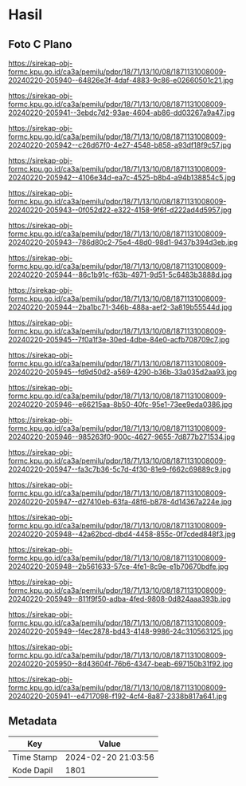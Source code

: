# Hasil

## Foto C Plano

https://sirekap-obj-formc.kpu.go.id/ca3a/pemilu/pdpr/18/71/13/10/08/1871131008009-20240220-205940--64826e3f-4daf-4883-9c86-e02660501c21.jpg

https://sirekap-obj-formc.kpu.go.id/ca3a/pemilu/pdpr/18/71/13/10/08/1871131008009-20240220-205941--3ebdc7d2-93ae-4604-ab86-dd03267a9a47.jpg

https://sirekap-obj-formc.kpu.go.id/ca3a/pemilu/pdpr/18/71/13/10/08/1871131008009-20240220-205942--c26d67f0-4e27-4548-b858-a93df18f9c57.jpg

https://sirekap-obj-formc.kpu.go.id/ca3a/pemilu/pdpr/18/71/13/10/08/1871131008009-20240220-205942--4106e34d-ea7c-4525-b8b4-a94b138854c5.jpg

https://sirekap-obj-formc.kpu.go.id/ca3a/pemilu/pdpr/18/71/13/10/08/1871131008009-20240220-205943--0f052d22-e322-4158-9f6f-d222ad4d5957.jpg

https://sirekap-obj-formc.kpu.go.id/ca3a/pemilu/pdpr/18/71/13/10/08/1871131008009-20240220-205943--786d80c2-75e4-48d0-98d1-9437b394d3eb.jpg

https://sirekap-obj-formc.kpu.go.id/ca3a/pemilu/pdpr/18/71/13/10/08/1871131008009-20240220-205944--86c1b91c-f63b-4971-9d51-5c6483b3888d.jpg

https://sirekap-obj-formc.kpu.go.id/ca3a/pemilu/pdpr/18/71/13/10/08/1871131008009-20240220-205944--2ba1bc71-346b-488a-aef2-3a819b55544d.jpg

https://sirekap-obj-formc.kpu.go.id/ca3a/pemilu/pdpr/18/71/13/10/08/1871131008009-20240220-205945--7f0a1f3e-30ed-4dbe-84e0-acfb708709c7.jpg

https://sirekap-obj-formc.kpu.go.id/ca3a/pemilu/pdpr/18/71/13/10/08/1871131008009-20240220-205945--fd9d50d2-a569-4290-b36b-33a035d2aa93.jpg

https://sirekap-obj-formc.kpu.go.id/ca3a/pemilu/pdpr/18/71/13/10/08/1871131008009-20240220-205946--e66215aa-8b50-40fc-95e1-73ee9eda0386.jpg

https://sirekap-obj-formc.kpu.go.id/ca3a/pemilu/pdpr/18/71/13/10/08/1871131008009-20240220-205946--985263f0-900c-4627-9655-7d877b271534.jpg

https://sirekap-obj-formc.kpu.go.id/ca3a/pemilu/pdpr/18/71/13/10/08/1871131008009-20240220-205947--fa3c7b36-5c7d-4f30-81e9-f662c69889c9.jpg

https://sirekap-obj-formc.kpu.go.id/ca3a/pemilu/pdpr/18/71/13/10/08/1871131008009-20240220-205947--d27410eb-63fa-48f6-b878-4d14367a224e.jpg

https://sirekap-obj-formc.kpu.go.id/ca3a/pemilu/pdpr/18/71/13/10/08/1871131008009-20240220-205948--42a62bcd-dbd4-4458-855c-0f7cded848f3.jpg

https://sirekap-obj-formc.kpu.go.id/ca3a/pemilu/pdpr/18/71/13/10/08/1871131008009-20240220-205948--2b561633-57ce-4fe1-8c9e-e1b70670bdfe.jpg

https://sirekap-obj-formc.kpu.go.id/ca3a/pemilu/pdpr/18/71/13/10/08/1871131008009-20240220-205949--811f9f50-adba-4fed-9808-0d824aaa393b.jpg

https://sirekap-obj-formc.kpu.go.id/ca3a/pemilu/pdpr/18/71/13/10/08/1871131008009-20240220-205949--f4ec2878-bd43-4148-9986-24c310563125.jpg

https://sirekap-obj-formc.kpu.go.id/ca3a/pemilu/pdpr/18/71/13/10/08/1871131008009-20240220-205950--8d43604f-76b6-4347-beab-697150b31f92.jpg

https://sirekap-obj-formc.kpu.go.id/ca3a/pemilu/pdpr/18/71/13/10/08/1871131008009-20240220-205941--e4717098-f192-4cf4-8a87-2338b817a641.jpg


## Metadata

| Key        | Value               |
| ---------- | ------------------- |
| Time Stamp | 2024-02-20 21:03:56 |
| Kode Dapil | 1801                |



